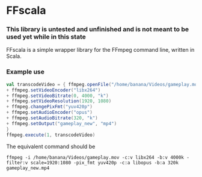 # FFscala
### This library is untested and unfinished and is not meant to be used yet while in this state

FFscala is a simple wrapper library for the FFmpeg command line, written in Scala.

### Example use
```scala
val transcodeVideo = { ffmpeg.openFile("/home/banana/Videos/gameplay.mov")
+ ffmpeg.setVideoEncoder("libx264")
+ ffmpeg.setVideoBitrate(0, 4000, "k")
+ ffmpeg.setVideoResolution(1920, 1080)
+ ffmpeg.changePixFmt("yuv420p")
+ ffmpeg.setAudioEncoder("opus")
+ ffmpeg.setAudioBitrate(320, "k")
+ ffmpeg.setOutput("gameplay_new", "mp4")
}
ffmpeg.execute(1, transcodeVideo)
```
The equivalent command should be
```
ffmpeg -i /home/banana/Videos/gameplay.mov -c:v libx264 -b:v 4000k -filter:v scale=1920:1080 -pix_fmt yuv420p -c:a libopus -b:a 320k gameplay_new.mp4
```
